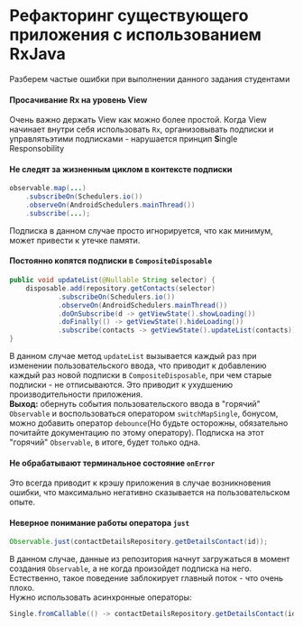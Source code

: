 # Рефакторинг существующего приложения с использованием RxJava
Разберем частые ошибки при выполнении данного задания студентами

#### Просачивание Rx на уровень View
Очень важно держать View как можно более простой. Когда View начинает внутри себя использовать `Rx`, организовывать подписки и управлятьэтими подписками - нарушается принцип **S**ingle Responsobility

#### Не следят за жизненным циклом в контексте подписки
```java
observable.map(...)
    .subscribeOn(Schedulers.io())
    .observeOn(AndroidSchedulers.mainThread())
    .subscribe(...);
```
Подписка в данном случае просто игнорируется, что как минимум, может привести к утечке памяти.

#### Постоянно копятся подписки в `CompositeDisposable`
```java
public void updateList(@Nullable String selector) {
    disposable.add(repository.getContacts(selector)
            .subscribeOn(Schedulers.io())
            .observeOn(AndroidSchedulers.mainThread())
            .doOnSubscribe(d -> getViewState().showLoading())
            .doFinally(() -> getViewState().hideLoading())
            .subscribe(contacts -> getViewState().updateList(contacts)));
}
```

В данном случае метод `updateList` вызывается каждый раз при изменении пользовательского ввода, что приводит к добавлению каждый раз новой подписки в `CompositeDisposable`, при чем старые подписки - не отписываются. Это приводит к ухудшению производительности приложения.  
**Выход:** обернуть события пользовательского ввода в "горячий" `Observable` и воспользоваться оператором `switchMapSingle`, бонусом, можно добавить оператор `debounce`(Но будьте осторожны, обязательно почитайте документацию по этому оператору). Подписка на этот "горячий" `Observable`, в итоге, будет только одна.

#### Не обрабатывают терминальное состояние `onError`
Это всегда приводит к крэшу приложения в случае возникновения ошибки, что максимально негативно сказывается на пользовательском опыте.

#### Неверное понимание работы оператора `just`
```java
Observable.just(contactDetailsRepository.getDetailsContact(id));
```
В данном случае, данные из репозитория начнут загружаться в момент создания `Observable`, а не когда произойдет подписка на него. Естественно, такое поведение заблокирует главный поток - что очень плохо.  
Нужно использовать асинхронные операторы:
```java
Single.fromCallable(() -> contactDetailsRepository.getDetailsContact(id));
```
